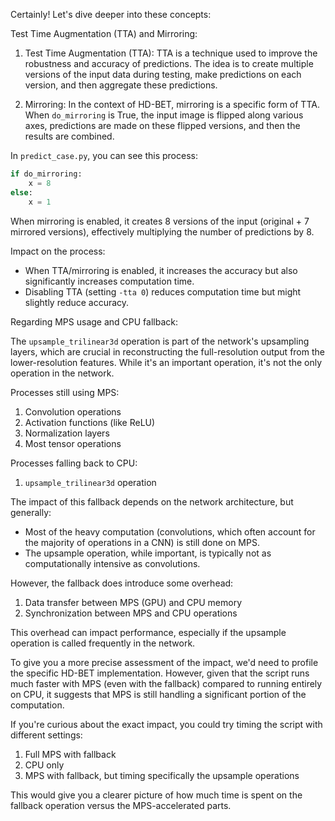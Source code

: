 Certainly! Let's dive deeper into these concepts:

Test Time Augmentation (TTA) and Mirroring:

1. Test Time Augmentation (TTA):
   TTA is a technique used to improve the robustness and accuracy of predictions. The idea is to create multiple versions of the input data during testing, make predictions on each version, and then aggregate these predictions.

2. Mirroring:
   In the context of HD-BET, mirroring is a specific form of TTA. When `do_mirroring` is True, the input image is flipped along various axes, predictions are made on these flipped versions, and then the results are combined.

In `predict_case.py`, you can see this process:

```python
if do_mirroring:
    x = 8
else:
    x = 1
```

When mirroring is enabled, it creates 8 versions of the input (original + 7 mirrored versions), effectively multiplying the number of predictions by 8.

Impact on the process:
- When TTA/mirroring is enabled, it increases the accuracy but also significantly increases computation time.
- Disabling TTA (setting `-tta 0`) reduces computation time but might slightly reduce accuracy.

Regarding MPS usage and CPU fallback:

The `upsample_trilinear3d` operation is part of the network's upsampling layers, which are crucial in reconstructing the full-resolution output from the lower-resolution features. While it's an important operation, it's not the only operation in the network.

Processes still using MPS:
1. Convolution operations
2. Activation functions (like ReLU)
3. Normalization layers
4. Most tensor operations

Processes falling back to CPU:
1. `upsample_trilinear3d` operation

The impact of this fallback depends on the network architecture, but generally:
- Most of the heavy computation (convolutions, which often account for the majority of operations in a CNN) is still done on MPS.
- The upsample operation, while important, is typically not as computationally intensive as convolutions.

However, the fallback does introduce some overhead:
1. Data transfer between MPS (GPU) and CPU memory
2. Synchronization between MPS and CPU operations

This overhead can impact performance, especially if the upsample operation is called frequently in the network.

To give you a more precise assessment of the impact, we'd need to profile the specific HD-BET implementation. However, given that the script runs much faster with MPS (even with the fallback) compared to running entirely on CPU, it suggests that MPS is still handling a significant portion of the computation.

If you're curious about the exact impact, you could try timing the script with different settings:
1. Full MPS with fallback
2. CPU only
3. MPS with fallback, but timing specifically the upsample operations

This would give you a clearer picture of how much time is spent on the fallback operation versus the MPS-accelerated parts.